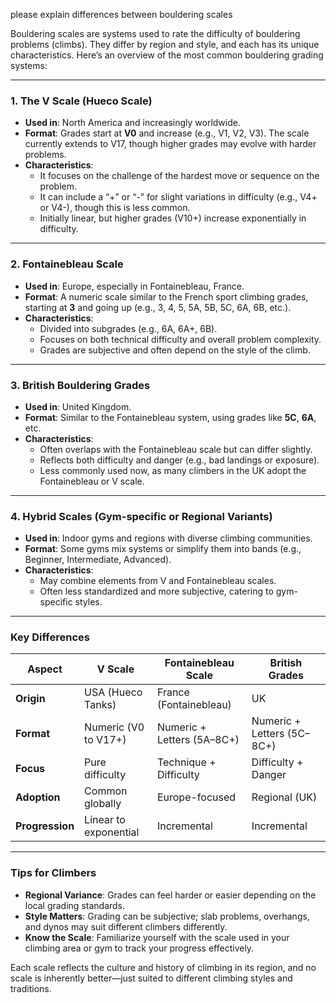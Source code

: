 please explain differences between bouldering scales

Bouldering scales are systems used to rate the difficulty of bouldering problems (climbs). They differ by region and style, and each has its unique characteristics. Here’s an overview of the most common bouldering grading systems:

---

### **1. The V Scale (Hueco Scale)**
- **Used in**: North America and increasingly worldwide.
- **Format**: Grades start at **V0** and increase (e.g., V1, V2, V3). The scale currently extends to V17, though higher grades may evolve with harder problems.
- **Characteristics**:
  - It focuses on the challenge of the hardest move or sequence on the problem.
  - It can include a “+” or “-” for slight variations in difficulty (e.g., V4+ or V4-), though this is less common.
  - Initially linear, but higher grades (V10+) increase exponentially in difficulty.

---

### **2. Fontainebleau Scale**
- **Used in**: Europe, especially in Fontainebleau, France.
- **Format**: A numeric scale similar to the French sport climbing grades, starting at **3** and going up (e.g., 3, 4, 5, 5A, 5B, 5C, 6A, 6B, etc.).
- **Characteristics**:
  - Divided into subgrades (e.g., 6A, 6A+, 6B).
  - Focuses on both technical difficulty and overall problem complexity.
  - Grades are subjective and often depend on the style of the climb.

---

### **3. British Bouldering Grades**
- **Used in**: United Kingdom.
- **Format**: Similar to the Fontainebleau system, using grades like **5C**, **6A**, etc.
- **Characteristics**:
  - Often overlaps with the Fontainebleau scale but can differ slightly.
  - Reflects both difficulty and danger (e.g., bad landings or exposure).
  - Less commonly used now, as many climbers in the UK adopt the Fontainebleau or V scale.

---

### **4. Hybrid Scales (Gym-specific or Regional Variants)**
- **Used in**: Indoor gyms and regions with diverse climbing communities.
- **Format**: Some gyms mix systems or simplify them into bands (e.g., Beginner, Intermediate, Advanced).
- **Characteristics**:
  - May combine elements from V and Fontainebleau scales.
  - Often less standardized and more subjective, catering to gym-specific styles.

---

### **Key Differences**
| **Aspect**             | **V Scale**                 | **Fontainebleau Scale**   | **British Grades**         |
|------------------------|-----------------------------|---------------------------|-----------------------------|
| **Origin**             | USA (Hueco Tanks)          | France (Fontainebleau)    | UK                         |
| **Format**             | Numeric (V0 to V17+)       | Numeric + Letters (5A–8C+) | Numeric + Letters (5C–8C+) |
| **Focus**              | Pure difficulty            | Technique + Difficulty    | Difficulty + Danger         |
| **Adoption**           | Common globally            | Europe-focused            | Regional (UK)              |
| **Progression**        | Linear to exponential      | Incremental               | Incremental                |

---

### **Tips for Climbers**
- **Regional Variance**: Grades can feel harder or easier depending on the local grading standards.
- **Style Matters**: Grading can be subjective; slab problems, overhangs, and dynos may suit different climbers differently.
- **Know the Scale**: Familiarize yourself with the scale used in your climbing area or gym to track your progress effectively.

Each scale reflects the culture and history of climbing in its region, and no scale is inherently better—just suited to different climbing styles and traditions.
